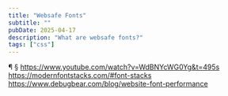```yaml
---
title: "Websafe Fonts"
subtitle: ""
pubDate: 2025-04-17
description: "What are websafe fonts?"
tags: ["css"]
---
```


&para;
&sect;
https://www.youtube.com/watch?v=WdBNYcWG0Yg&t=495s
https://modernfontstacks.com/#font-stacks
https://www.debugbear.com/blog/website-font-performance
